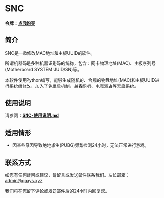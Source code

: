 # SNC

#### 令牌：[点我购买][1]

## 简介
SNC是一款修改MAC地址和主板UUID的软件。

所谓机器码是多种机器识别码的统称，包含：网卡物理地址(MAC)、主板序列号(Motherboard SYSTEM UUID/SN)等。

本软件使用Python编写，能够生成随机的、合规的物理地址(MAC)和主板UUID进行系统级修改，加入了免重启机制，兼容网吧、电竞酒店等无盘系统。

## 使用说明

请参阅：**[SNC-使用说明.md][2]**

## 适用情形

- 因某些原因导致绝地求生(PUBG)频繁检测24小时，无法正常进行游戏。


## 联系方式

如您有任何疑问或建议，请留言或发送邮件联系我们。站长邮箱：[admin@qqays.xyz][3]

我们将在您留下评论或发送邮件后的24小时内回复您。

  [1]: http://dujiaoka.qqays.xyz
  [2]: http://yun.qqays.xyz/published/%E5%85%AC%E5%85%B1%E8%B5%84%E6%96%99%E5%BA%93/2_%E7%94%B5%E8%84%91%E8%BD%AF%E4%BB%B6/SNC-%E6%9C%BA%E5%99%A8%E7%A0%81%E6%9B%B4%E6%94%B9%E8%BD%AF%E4%BB%B6/%E4%BD%BF%E7%94%A8%E5%89%8D%E5%BF%85%E7%9C%8B.md
  [3]: mailto:admin@qqays.xyz
